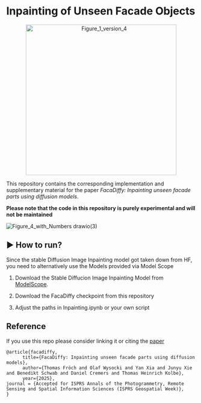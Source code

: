 # Inpainting of Unseen Facade Objects
<p align="center">
<img src="https://github.com/user-attachments/assets/f1f02d4f-c9ba-4387-a09b-833e048c2114" alt="Figure_1_version_4" width="400"/>
</p>

This repository contains the corresponding implementation and supplementary material for the paper _FacaDiffy: Inpainting unseen facade parts using diffusion models_.

**Please note that the code in this repository is purely experimental and will not be maintained**



![Figure_4_with_Numbers drawio(3)](https://github.com/user-attachments/assets/f80e34dd-3191-4f6a-ac70-ae9a266f819d)

## :arrow_forward: How to run?
Since the stable Diffusion Image Inpainting model got taken down from HF, you need to alternatively use the Models provided via Model Scope

1. Download the Stable Diffucion Image Inpainting Model from [ModelScope](https://modelscope.cn/models/AI-ModelScope/stable-diffusion-inpainting/files). 
  
2. Download the FacaDiffy checkpoint from this repository

3. Adjust the paths in Inpainting.ipynb or your own script

##  Reference

If you use this repo please consider linking it or citing the [paper](https://arxiv.org/abs/2502.14940)
```plain
@article{facadiffy,
      title={FacaDiffy: Inpainting unseen facade parts using diffusion models}, 
      author={Thomas Fröch and Olaf Wysocki and Yan Xia and Junyu Xie and Benedikt Schwab and Daniel Cremers and Thomas Heinrich Kolbe},
      year={2025},
journal = {Accepted for ISPRS Annals of the Photogrammetry, Remote Sensing and Spatial Information Sciences (ISPRS Geospatial Week)},
}
```
